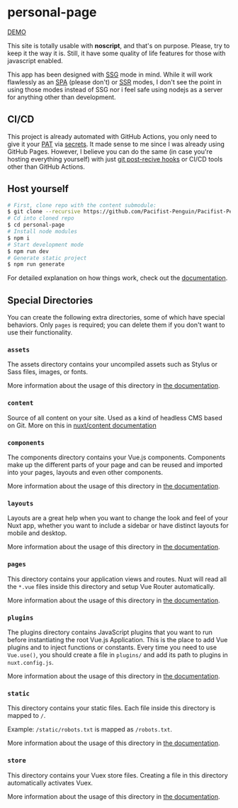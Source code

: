 # personal-page

[DEMO](https://pacifist-penguin.github.io/)

This site is totally usable with **noscript**, and that's on purpose. Please, try to keep it the way it is.
Still, it have some quality of life features for those with javascript enabled.

This app has been designed with [SSG](https://nuxtjs.org/docs/concepts/static-site-generation#static-site-generation) mode in mind. While it will work flawlessly as an [SPA](https://nuxtjs.org/docs/concepts/static-site-generation#spa-fallback) (please don't) or [SSR](https://nuxtjs.org/docs/concepts/server-side-rendering/) modes, I don't see the point in using those modes instead of SSG nor i feel safe using nodejs as a server for anything other than development.

## CI/CD

This project is already automated with GitHub Actions, you only need to give it your [PAT](https://docs.GitHub.com/en/authentication/keeping-your-account-and-data-secure/creating-a-personal-access-token) via [secrets](https://docs.github.com/en/actions/security-guides/encrypted-secrets). It made sense to me since I was already using GitHub Pages. However, I believe you can do the same (in case you're hosting everything yourself) with just [git post-recive hooks](https://git-scm.com/book/en/v2/Customizing-Git-Git-Hooks) or CI/CD tools other than GitHub Actions.

## Host yourself

```bash
# First, clone repo with the content submodule:
$ git clone --recursive https://github.com/Pacifist-Penguin/Pacifist-Penguin.github.io.git
# Cd into cloned repo
$ cd personal-page
# Install node modules
$ npm i
# Start development mode
$ npm run dev
# Generate static project
$ npm run generate
```
For detailed explanation on how things work, check out the [documentation](https://nuxtjs.org).

## Special Directories

You can create the following extra directories, some of which have special behaviors. Only `pages` is required; you can delete them if you don't want to use their functionality.

### `assets`

The assets directory contains your uncompiled assets such as Stylus or Sass files, images, or fonts.

More information about the usage of this directory in [the documentation](https://nuxtjs.org/docs/2.x/directory-structure/assets).

### `content`

Source of all content on your site. Used as a kind of headless CMS based on Git. More on this in [nuxt/content documentation](https://content.nuxtjs.org/) 

### `components`

The components directory contains your Vue.js components. Components make up the different parts of your page and can be reused and imported into your pages, layouts and even other components.

More information about the usage of this directory in [the documentation](https://nuxtjs.org/docs/2.x/directory-structure/components).

### `layouts`

Layouts are a great help when you want to change the look and feel of your Nuxt app, whether you want to include a sidebar or have distinct layouts for mobile and desktop.

More information about the usage of this directory in [the documentation](https://nuxtjs.org/docs/2.x/directory-structure/layouts).


### `pages`

This directory contains your application views and routes. Nuxt will read all the `*.vue` files inside this directory and setup Vue Router automatically.

More information about the usage of this directory in [the documentation](https://nuxtjs.org/docs/2.x/get-started/routing).

### `plugins`

The plugins directory contains JavaScript plugins that you want to run before instantiating the root Vue.js Application. This is the place to add Vue plugins and to inject functions or constants. Every time you need to use `Vue.use()`, you should create a file in `plugins/` and add its path to plugins in `nuxt.config.js`.

More information about the usage of this directory in [the documentation](https://nuxtjs.org/docs/2.x/directory-structure/plugins).

### `static`

This directory contains your static files. Each file inside this directory is mapped to `/`.

Example: `/static/robots.txt` is mapped as `/robots.txt`.

More information about the usage of this directory in [the documentation](https://nuxtjs.org/docs/2.x/directory-structure/static).

### `store`

This directory contains your Vuex store files. Creating a file in this directory automatically activates Vuex.

More information about the usage of this directory in [the documentation](https://nuxtjs.org/docs/2.x/directory-structure/store).
